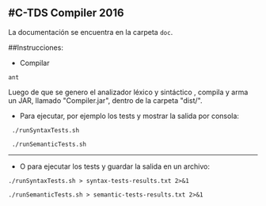 #C-TDS Compiler 2016
---
La documentación se encuentra en la carpeta `doc`.

##Instrucciones:
   - Compilar 
   ```
   ant
   ```

Luego de que se genero el analizador léxico y sintáctico , compila y arma un JAR, llamado "Compiler.jar", dentro de la carpeta  "dist/".

   - Para ejecutar, por ejemplo los tests y mostrar la salida por consola:
   ```
    ./runSyntaxTests.sh
   
    ./runSemanticTests.sh
   ```
   ---
   - O para ejecutar los tests y guardar la salida en un archivo:
   ```
   ./runSyntaxTests.sh > syntax-tests-results.txt 2>&1
   
   ./runSemanticTests.sh > semantic-tests-results.txt 2>&1
   ```
